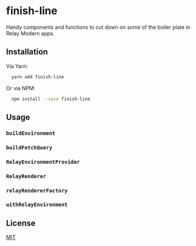 # finish-line

Handy components and functions to cut down on some of the boiler plate in Relay Modern apps.

## Installation

Via Yarn:

```sh
  yarn add finish-line
```

Or via NPM:

```sh
  npm install --save finish-line
```

## Usage

### `buildEnvironment`

### `buildFetchQuery`

### `RelayEnvironmentProvider`

### `RelayRenderer`

### `relayRendererFactory`

### `withRelayEnvironment`

## License

[MIT](LICENSE.txt)
